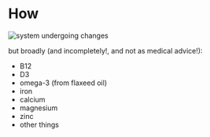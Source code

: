 # How

![system undergoing changes](https://i.imgur.com/GniItjS.gif)

but broadly (and incompletely!, and not as medical advice!):

- B12
- D3
- omega-3 (from flaxeed oil)
- iron
- calcium
- magnesium
- zinc
- other things
